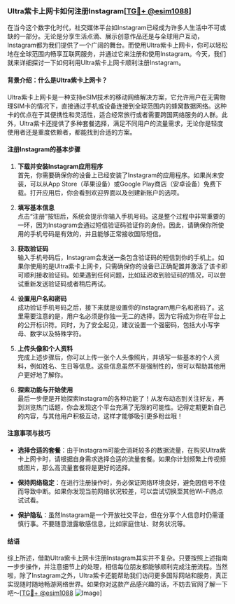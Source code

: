 ### Ultra紫卡上网卡如何注册Instagram[[TG💪+ @esim1088](https://t.me/s/esim1088)]

在当今这个数字化时代，社交媒体平台如Instagram已经成为许多人生活中不可或缺的一部分。无论是分享生活点滴、展示创意作品还是与全球用户互动，Instagram都为我们提供了一个广阔的舞台。而使用Ultra紫卡上网卡，你可以轻松地在全球范围内畅享互联网服务，并通过它来注册和使用Instagram。今天，我们就来详细探讨一下如何利用Ultra紫卡上网卡顺利注册Instagram。

#### 背景介绍：什么是Ultra紫卡上网卡？

Ultra紫卡上网卡是一种支持eSIM技术的移动网络解决方案，它允许用户在无需物理SIM卡的情况下，直接通过手机或设备连接到全球范围内的蜂窝数据网络。这种卡的优点在于其便携性和灵活性，适合经常旅行或者需要跨国网络服务的人群。此外，Ultra紫卡还提供了多种套餐选择，满足不同用户的流量需求，无论你是轻度使用者还是重度依赖者，都能找到合适的方案。

#### 注册Instagram的基本步骤

1. **下载并安装Instagram应用程序**  
   首先，你需要确保你的设备上已经安装了Instagram的应用程序。如果尚未安装，可以从App Store（苹果设备）或Google Play商店（安卓设备）免费下载。打开应用后，你会看到欢迎界面以及创建新账户的选项。

2. **填写基本信息**  
   点击“注册”按钮后，系统会提示你输入手机号码。这是整个过程中非常重要的一环，因为Instagram会通过短信验证码验证你的身份。因此，请确保你所使用的手机号码是有效的，并且能够正常接收国际短信。

3. **获取验证码**  
   输入手机号码后，Instagram会发送一条包含验证码的短信到你的手机上。如果你使用的是Ultra紫卡上网卡，只需确保你的设备已正确配置并激活了该卡即可顺利接收验证码。如果遇到任何问题，比如延迟收到验证码的情况，可以尝试重新发送验证码或者稍后再试。

4. **设置用户名和密码**  
   成功验证手机号码之后，接下来就是设置你的Instagram用户名和密码了。这里需要注意的是，用户名必须是你独一无二的选择，因为它将成为你在平台上的公开标识符。同时，为了安全起见，建议设置一个强密码，包括大小写字母、数字以及特殊字符。

5. **上传头像和个人资料**  
   完成上述步骤后，你可以上传一张个人头像照片，并填写一些基本的个人资料，例如姓名、生日等信息。这些信息虽然不是强制性的，但可以帮助其他用户更好地了解你。

6. **探索功能与开始使用**  
   最后一步便是开始探索Instagram的各种功能了！从发布动态到关注好友，再到浏览热门话题，你会发现这个平台充满了无限的可能性。记得定期更新自己的内容，与其他用户积极互动，这样才能够吸引更多粉丝哦！

#### 注意事项与技巧

- **选择合适的套餐**：由于Instagram可能会消耗较多的数据流量，在购买Ultra紫卡上网卡时，请根据自身需求选择合适的流量套餐。如果你计划频繁上传视频或图片，那么高流量套餐将是更好的选择。
  
- **保持网络稳定**：在进行注册操作时，务必保证网络环境良好，避免因信号不佳而导致中断。如果你发现当前网络状况较差，可以尝试切换至其他Wi-Fi热点试试看。

- **保护隐私**：虽然Instagram是一个开放社交平台，但在分享个人信息时仍需谨慎行事。不要随意泄露敏感信息，比如家庭住址、财务状况等。

#### 结语

综上所述，借助Ultra紫卡上网卡注册Instagram其实并不复杂。只要按照上述指南一步步操作，并注意细节上的处理，相信每位朋友都能够顺利完成注册流程。当然啦，除了Instagram之外，Ultra紫卡还能帮助我们访问更多国际网站和服务，真正实现随时随地畅游网络世界。如果你对这款产品感兴趣的话，不妨去官网了解一下吧～[[TG💪+ @esim1088](https://t.me/s/esim1088) ![Image](https://i.postimg.cc/4NQfJmqS/Snipaste-2025-05-13-00-14-12.png)]